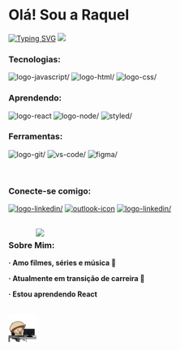 # Olá! Sou a Raquel

<a href="https://git.io/typing-svg"><img src="https://readme-typing-svg.herokuapp.com?font=Roboto&weight=350&size=18&pause=1000&color=800080&background=11111100&right=true&vCenter=true&width=1000&lines=Desenvolvedora+Web+Front-End" alt="Typing SVG"/></a> <img src="https://media.giphy.com/media/ObNTw8Uzwy6KQ/giphy.gif" width="25px">

<h3> Tecnologias: </h3>  
<p>
<img src="https://camo.githubusercontent.com/6e8ce928be6e5866e27140eb0bb25479b52137d75ee0196e7b67c91038a9abc3/68747470733a2f2f696d672e736869656c64732e696f2f62616467652f2d4a6176615363726970742d3035313232413f7374796c653d666c6174266c6f676f3d6a617661736372697074" alt=logo-javascript/>
<img src="https://camo.githubusercontent.com/c8d13e1c596a6726b1da8475a9299fac133f95ef009083b48be01f975a44987e/68747470733a2f2f696d672e736869656c64732e696f2f62616467652f2d48544d4c2d3035313232413f7374796c653d666c6174266c6f676f3d48544d4c35" alt=logo-html/>
<img src="https://camo.githubusercontent.com/d738d76484d50c8345c2d01e39364b707285bc7936140858e7909dfe6424efb2/68747470733a2f2f696d672e736869656c64732e696f2f62616467652f2d4353532d3035313232413f7374796c653d666c6174266c6f676f3d43535333266c6f676f436f6c6f723d313537324236" alt=logo-css/>
 
<h3> Aprendendo: </h3>

<p>
<img width=65px src="https://camo.githubusercontent.com/268ac512e333b69600eb9773a8f80b7a251f4d6149642a50a551d4798183d621/68747470733a2f2f696d672e736869656c64732e696f2f62616467652f52656163742d3230323332413f7374796c653d666f722d7468652d6261646765266c6f676f3d7265616374266c6f676f436f6c6f723d363144414642" alt=logo-react>
 
<img width=70px src= "https://camo.githubusercontent.com/dfc69d704694f22168bea3d84584663777fa5301dcad5bbcb5459b336da8d554/68747470733a2f2f696d672e736869656c64732e696f2f62616467652f4e6f64652e6a732d3433383533443f7374796c653d666f722d7468652d6261646765266c6f676f3d6e6f64652e6a73266c6f676f436f6c6f723d7768697465" alt=logo-node/> 
 
<img width=130px src="https://img.shields.io/badge/styled--components-DB7093?style=for-the-badge&logo=styled-components&logoColor=white" alt=styled/>

<br>
<h3> Ferramentas: </h3> 
<p> <img src="https://camo.githubusercontent.com/2fc774b6f44efd9ac27316c539e0e94f8e524f872dc5b1c3ef60266a598331bc/68747470733a2f2f696d672e736869656c64732e696f2f62616467652f2d4769742d3035313232413f7374796c653d666c6174266c6f676f3d676974" alt=logo-git/>
<img src="https://camo.githubusercontent.com/639d2f4c43a01e8f0382589b9e2dae1d20161b6ec0bc9a40dcd99917f1b2286d/68747470733a2f2f696d672e736869656c64732e696f2f62616467652f2d5653436f64652d3030374143433f7374796c653d666c61742d737175617265266c6f676f3d76697375616c2d73747564696f2d636f6465266c6f676f436f6c6f723d7768697465" alt=vs-code/>
<img width=60px src="https://img.shields.io/badge/Figma-F24E1E?style=for-the-badge&logo=figma&logoColor=white" alt=figma/> 

</p>

<br>

<h3> Conecte-se comigo: </h3>
 
<a href="https://www.linkedin.com/in/raquel-ferreiraa/"><img width=33px  src="https://camo.githubusercontent.com/46f5e503ff9e81b1328c371920f5a84520449952949270af3b55a7acebd2d0ee/68747470733a2f2f696d672e69636f6e73382e636f6d2f646f6f646c652f34302f3030303030302f6c696e6b6564696e2d2d76322e706e67" alt=logo-linkedin/></a>
<a href="mailto:raquel.riosferreira@gmail.com"><img width="30px" src="https://cdn.jsdelivr.net/npm/simple-icons@7.20.0/icons/microsoftoutlook.svg" alt="outlook-icon"/></a>
<a href="https://www.instagram.com.br/quel.rios"><img width=31px src="https://camo.githubusercontent.com/c80f9763ed06d4ab9fbcc1a74b8b74cd95e4c7f82d3f1f70233994f236a0faeb/68747470733a2f2f63646e2e6a7364656c6976722e6e65742f6e706d2f73696d706c652d69636f6e734076332f69636f6e732f696e7374616772616d2e737667" alt=logo-linkedin/></a> 

<br>
<img align="right" width=450px src="https://media.licdn.com/dms/image/C4D22AQFbj0Fgf4dQng/feedshare-shrink_800/0/1679166158522?e=1681948800&v=beta&t=N75s6XTFzQdbqsC5Xj3fnAp55WTAO9mhUlTNTZoXx_Q">

<h3> Sobre Mim: </h3>

<p><b>
· Amo filmes, séries e música 🎨

· Atualmente em transição de carreira 🎯

· Estou aprendendo React
</p>
<br>
<img width=55px src="https://github.com/raquelferreira1/gif/blob/master/cog2.gif?raw=true" alt=gif-cog> 
